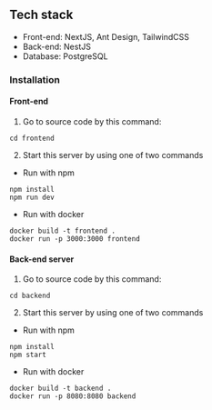 ## Tech stack
- Front-end: NextJS, Ant Design, TailwindCSS
- Back-end: NestJS
- Database: PostgreSQL

### Installation
#### Front-end
1. Go to source code by this command:
```
cd frontend
```
2. Start this server by using one of two commands
- Run with npm 
```
npm install
npm run dev
```
- Run with docker
```
docker build -t frontend .
docker run -p 3000:3000 frontend

```

#### Back-end server
1. Go to source code by this command:
```
cd backend
```
2. Start this server by using one of two commands
- Run with npm 
```
npm install
npm start
```
- Run with docker
```
docker build -t backend .
docker run -p 8080:8080 backend
```
